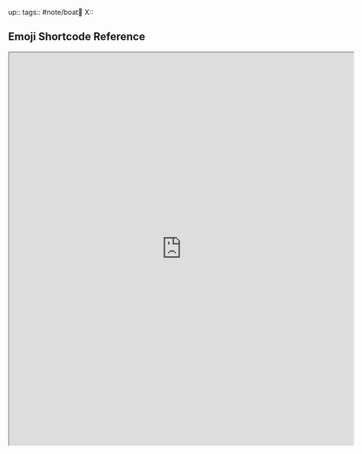 up::
tags:: #note/boat🚤 
X:: 

## Emoji Shortcode Reference


<iframe width=700 height=800 src="https://github.com/ikatyang/emoji-cheat-sheet/blob/master/README.md#table-of-contents" />

---

### References

[emoji-cheat-sheet/README.md at master · ikatyang/emoji-cheat-sheet · GitHub](https://github.com/ikatyang/emoji-cheat-sheet/blob/master/README.md#table-of-contents)